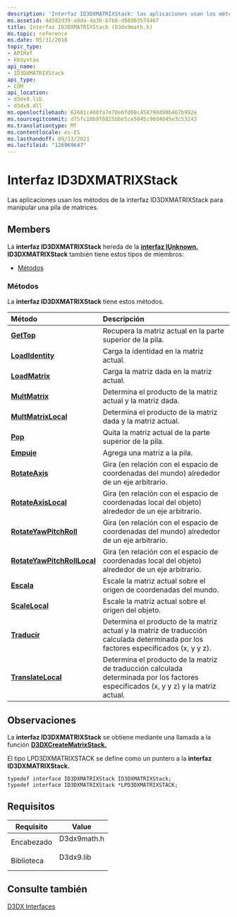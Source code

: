 ```yaml
---
description: 'Interfaz ID3DXMATRIXStack: las aplicaciones usan los métodos de la interfaz ID3DXMATRIXStack para manipular una pila de matrices.'
ms.assetid: 4d382d39-a9da-4a3b-b7b6-d6890357d467
title: Interfaz ID3DXMATRIXStack (D3dx9math.h)
ms.topic: reference
ms.date: 05/31/2018
topic_type:
- APIRef
- kbSyntax
api_name:
- ID3DXMATRIXStack
api_type:
- COM
api_location:
- d3dx9.lib
- d3dx9.dll
ms.openlocfilehash: 62681c468fa7e78e6fd08c458798d98b467b992e
ms.sourcegitcommit: d75fc10b9f0825bbe5ce5045c90d4045e3c53243
ms.translationtype: MT
ms.contentlocale: es-ES
ms.lasthandoff: 09/13/2021
ms.locfileid: "126969647"
---
```

# <a name="id3dxmatrixstack-interface"></a>Interfaz ID3DXMATRIXStack

Las aplicaciones usan los métodos de la interfaz ID3DXMATRIXStack para manipular una pila de matrices.

## <a name="members"></a>Members

La **interfaz ID3DXMATRIXStack** hereda de la [**interfaz IUnknown.**](/windows/win32/api/unknwn/nn-unknwn-iunknown) **ID3DXMATRIXStack** también tiene estos tipos de miembros:

-   [Métodos](#methods)

### <a name="methods"></a>Métodos

La **interfaz ID3DXMATRIXStack** tiene estos métodos.



| Método                                                                       | Descripción                                                                                                                                |
|:-----------------------------------------------------------------------------|:-------------------------------------------------------------------------------------------------------------------------------------------|
| [**GetTop**](id3dxmatrixstack--gettop.md)                                   | Recupera la matriz actual en la parte superior de la pila.<br/>                                                                           |
| [**LoadIdentity**](id3dxmatrixstack--loadidentity.md)                       | Carga la identidad en la matriz actual.<br/>                                                                                           |
| [**LoadMatrix**](id3dxmatrixstack--loadmatrix.md)                           | Carga la matriz dada en la matriz actual.<br/>                                                                                 |
| [**MultMatrix**](id3dxmatrixstack--multmatrix.md)                           | Determina el producto de la matriz actual y la matriz dada.<br/>                                                              |
| [**MultMatrixLocal**](id3dxmatrixstack--multmatrixlocal.md)                 | Determina el producto de la matriz dada y la matriz actual.<br/>                                                              |
| [**Pop**](id3dxmatrixstack--pop.md)                                         | Quita la matriz actual de la parte superior de la pila.<br/>                                                                           |
| [**Empuje**](id3dxmatrixstack--push.md)                                       | Agrega una matriz a la pila.<br/>                                                                                                     |
| [**RotateAxis**](id3dxmatrixstack--rotateaxis.md)                           | Gira (en relación con el espacio de coordenadas del mundo) alrededor de un eje arbitrario.<br/>                                                          |
| [**RotateAxisLocal**](id3dxmatrixstack--rotateaxislocal.md)                 | Gira (en relación con el espacio de coordenadas local del objeto) alrededor de un eje arbitrario.<br/>                                             |
| [**RotateYawPitchRoll**](id3dxmatrixstack--rotateyawpitchroll.md)           | Gira (en relación con el espacio de coordenadas del mundo) alrededor de un eje arbitrario.<br/>                                                          |
| [**RotateYawPitchRollLocal**](id3dxmatrixstack--rotateyawpitchrolllocal.md) | Gira (en relación con el espacio de coordenadas local del objeto) alrededor de un eje arbitrario.<br/>                                             |
| [**Escala**](id3dxmatrixstack--scale.md)                                     | Escale la matriz actual sobre el origen de coordenadas del mundo.<br/>                                                                     |
| [**ScaleLocal**](id3dxmatrixstack--scalelocal.md)                           | Escale la matriz actual sobre el origen del objeto.<br/>                                                                               |
| [**Traducir**](id3dxmatrixstack--translate.md)                             | Determina el producto de la matriz actual y la matriz de traducción calculada determinada por los factores especificados (x, y y z).<br/> |
| [**TranslateLocal**](id3dxmatrixstack--translatelocal.md)                   | Determina el producto de la matriz de traducción calculada determinada por los factores especificados (x, y y z) y la matriz actual.<br/> |



 

## <a name="remarks"></a>Observaciones

La **interfaz ID3DXMATRIXStack** se obtiene mediante una llamada a la función [**D3DXCreateMatrixStack.**](d3dxcreatematrixstack.md)

El tipo LPD3DXMATRIXSTACK se define como un puntero a la **interfaz ID3DXMATRIXStack.**


```
typedef interface ID3DXMATRIXStack ID3DXMATRIXStack;
typedef interface ID3DXMATRIXStack *LPD3DXMATRIXSTACK;
```



## <a name="requirements"></a>Requisitos



| Requisito | Value |
|--------------------|----------------------------------------------------------------------------------------|
| Encabezado<br/>  | <dl> <dt>D3dx9math.h</dt> </dl> |
| Biblioteca<br/> | <dl> <dt>D3dx9.lib</dt> </dl>   |



## <a name="see-also"></a>Consulte también

<dl> <dt>

[D3DX Interfaces](dx9-graphics-reference-d3dx-interfaces.md)
</dt> </dl>

 

 
